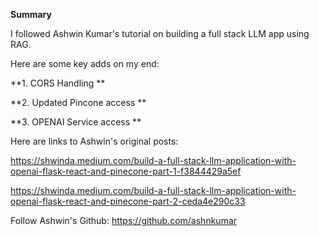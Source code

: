**Summary**

I followed Ashwin Kumar's tutorial on building a full stack LLM app using RAG.

Here are some key adds on my end:

**1. CORS Handling
**

**2. Updated Pincone access
**

**3. OPENAI Service access
**

Here are links to Ashwin's original posts:

https://shwinda.medium.com/build-a-full-stack-llm-application-with-openai-flask-react-and-pinecone-part-1-f3844429a5ef

https://shwinda.medium.com/build-a-full-stack-llm-application-with-openai-flask-react-and-pinecone-part-2-ceda4e290c33

Follow Ashwin's Github:
https://github.com/ashnkumar

